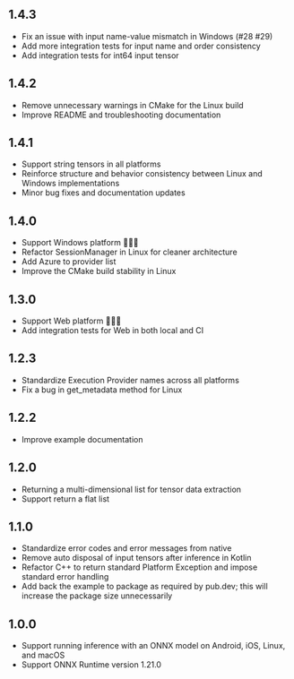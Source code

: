 ## 1.4.3
* Fix an issue with input name-value mismatch in Windows (#28 #29)
* Add more integration tests for input name and order consistency
* Add integration tests for int64 input tensor

## 1.4.2
* Remove unnecessary warnings in CMake for the Linux build
* Improve README and troubleshooting documentation

## 1.4.1
* Support string tensors in all platforms
* Reinforce structure and behavior consistency between Linux and Windows implementations
* Minor bug fixes and documentation updates

## 1.4.0
* Support Windows platform 🎉🎉🎉
* Refactor SessionManager in Linux for cleaner architecture
* Add Azure to provider list
* Improve the CMake build stability in Linux

## 1.3.0
* Support Web platform 🎉🎉🎉
* Add integration tests for Web in both local and CI

## 1.2.3
* Standardize Execution Provider names across all platforms
* Fix a bug in get_metadata method for Linux

## 1.2.2
* Improve example documentation

## 1.2.0
* Returning a multi-dimensional list for tensor data extraction
* Support return a flat list

## 1.1.0
* Standardize error codes and error messages from native
* Remove auto disposal of input tensors after inference in Kotlin
* Refactor C++ to return standard Platform Exception and impose standard error handling
* Add back the example to package as required by pub.dev; this will increase the package size unnecessarily

## 1.0.0
* Support running inference with an ONNX model on Android, iOS, Linux, and macOS
* Support ONNX Runtime version 1.21.0